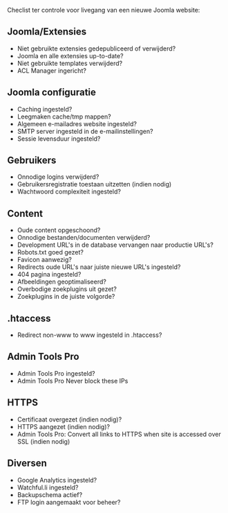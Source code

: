 Checlist ter controle voor livegang van een nieuwe Joomla website:

## Joomla/Extensies
* Niet gebruikte extensies gedepubliceerd of verwijderd?
* Joomla en alle extensies up-to-date?
* Niet gebruikte templates verwijderd?
* ACL Manager ingericht?

## Joomla configuratie
* Caching ingesteld?
* Leegmaken cache/tmp mappen?
* Algemeen e-mailadres website ingesteld?
* SMTP server ingesteld in de e-mailinstellingen?
* Sessie levensduur ingesteld?

## Gebruikers
* Onnodige logins verwijderd?
* Gebruikersregistratie toestaan uitzetten (indien nodig)
* Wachtwoord complexiteit ingesteld?

## Content
* Oude content opgeschoond?
* Onnodige bestanden/documenten verwijderd?
* Development URL's in de database vervangen naar productie URL's?
* Robots.txt goed gezet?
* Favicon aanwezig?
* Redirects oude URL's naar juiste nieuwe URL's ingesteld?
* 404 pagina ingesteld?
* Afbeeldingen geoptimaliseerd?
* Overbodige zoekplugins uit gezet?
* Zoekplugins in de juiste volgorde?

## .htaccess
* Redirect non-www to www ingesteld in .htaccess?

## Admin Tools Pro
* Admin Tools Pro ingesteld?
* Admin Tools Pro Never block these IPs <eigen IP-adres>

## HTTPS
* Certificaat overgezet (indien nodig)?
* HTTPS aangezet (indien nodig)?
* Admin Tools Pro: Convert all links to HTTPS when site is accessed over SSL (indien nodig)

## Diversen
* Google Analytics ingesteld?
* Watchful.li ingesteld?
* Backupschema actief?
* FTP login aangemaakt voor beheer?
